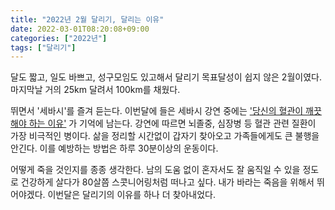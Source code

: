 ```yaml
---
title: "2022년 2월 달리기, 달리는 이유"
date: 2022-03-01T08:20:08+09:00
categories: ["2022년"]
tags: ["달리기"]
---
```


달도 짧고, 일도 바쁘고, 성구모임도 있고해서 달리기 목표달성이 쉽지 않은 2월이였다. 마지막날 거의 25km 달려서 100km를 채웠다.

뛰면서 '세바시'를 즐겨 듣는다. 이번달에 들은 세바시 강연 중에는 ['당신의 혈관이 깨끗해야 하는 이유'](https://blog.naver.com/balglneok/222209931749) 가 기억에 남는다. 강연에 따르면 뇌졸중, 심장병 등 혈관 관련 질환이 가장 비극적인 병이다. 삶을 정리할 시간없이 갑자기 찾아오고 가족들에게도 큰 불행을 안긴다. 이를 예방하는 방법은 하루 30분이상의 운동이다.

어떻게 죽을 것인지를 종종 생각한다.
남의 도움 없이 혼자서도 잘 움직일 수 있을 정도로 건강하게 살다가 80살쯤 스콧니어링처럼 떠나고 싶다.
내가 바라는 죽음을 위해서 뛰어야겠다.
이번달은 달리기의 이유를 하나 더 찾아내었다.

